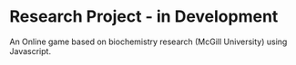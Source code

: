Research Project - in Development
==
An Online game based on biochemistry research (McGill University) using Javascript. 